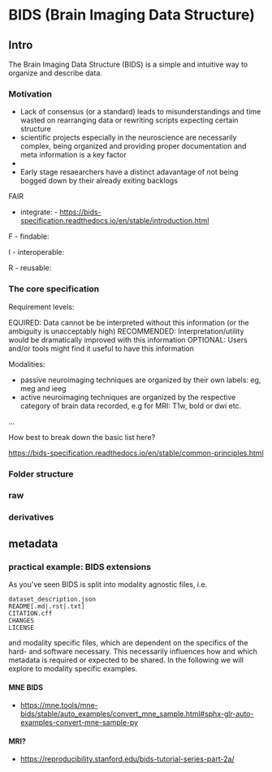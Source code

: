 # BIDS (Brain Imaging Data Structure)

## Intro

The Brain Imaging Data Structure (BIDS) is a simple and intuitive way to organize and describe data.

###  Motivation

- Lack of consensus (or a standard) leads to misunderstandings and time wasted on rearranging data or rewriting scripts expecting certain structure
- scientific projects especially in the neuroscience are necessarily complex, being organized and providing proper documentation and meta information is a key factor
- 
- Early stage resaearchers have a distinct adavantage of not being bogged down by their already exiting backlogs






FAIR

- integrate: - https://bids-specification.readthedocs.io/en/stable/introduction.html

F - findable:

I - interoperable:

R - reusable:

### The core specification


Requirement levels:

EQUIRED: Data cannot be be interpreted without this information (or the ambiguity is unacceptably high)
RECOMMENDED: Interpretation/utility would be dramatically improved with this information
OPTIONAL: Users and/or tools might find it useful to have this information


Modalities:
- passive neuroimaging techniques are organized by their own labels: eg, meg and ieeg
- active neuroimaging techniques are organized by the respective category of brain data recorded, e.g for MRI: T1w, bold or dwi etc.


... 

How best to break down the basic list here?

https://bids-specification.readthedocs.io/en/stable/common-principles.html



### Folder structure




### raw



### derivatives


## metadata





### practical example: BIDS extensions

As you've seen BIDS is split into modality agnostic files, i.e.


    dataset_description.json
    README[.md|.rst|.txt]
    CITATION.cff
    CHANGES
    LICENSE

and modality specific files, which are dependent on the specifics of the hard- and software necessary. This necessarily influences how and which metadata is required or expected to be shared. In the following we will explore to modality specific examples.


#### MNE BIDS
- https://mne.tools/mne-bids/stable/auto_examples/convert_mne_sample.html#sphx-glr-auto-examples-convert-mne-sample-py



#### MRI?

- https://reproducibility.stanford.edu/bids-tutorial-series-part-2a/